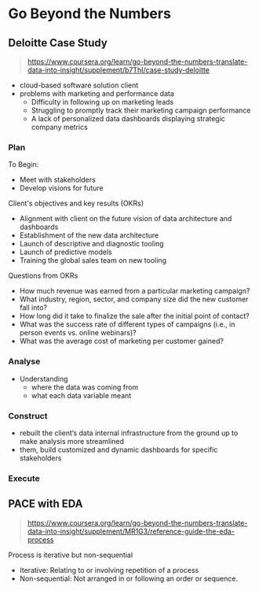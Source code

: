 # Go Beyond the Numbers

## Deloitte Case Study

> https://www.coursera.org/learn/go-beyond-the-numbers-translate-data-into-insight/supplement/b7ThI/case-study-deloitte

- cloud-based software solution client
- problems with marketing and performance data
  - Difficulty in following up on marketing leads
  - Struggling to promptly track their marketing campaign performance
  - A lack of personalized data dashboards displaying strategic company metrics

### Plan

To Begin:

- Meet with stakeholders
- Develop visions for future

Client's objectives and key results (OKRs)

- Alignment with client on the future vision of data architecture and dashboards
- Establishment of the new data architecture
- Launch of descriptive and diagnostic tooling
- Launch of predictive models
- Training the global sales team on new tooling

Questions from OKRs

- How much revenue was earned from a particular marketing campaign?
- What industry, region, sector, and company size did the new customer fall into?
- How long did it take to finalize the sale after the initial point of contact?
- What was the success rate of different types of campaigns (i.e., in person events vs. online webinars)?
- What was the average cost of marketing per customer gained?

### Analyse

- Understanding
  - where the data was coming from
  - what each data variable meant

### Construct

- rebuilt the client’s data internal infrastructure from the ground up to make analysis more streamlined
- them, build customized and dynamic dashboards for specific stakeholders

### Execute

## PACE with EDA

> https://www.coursera.org/learn/go-beyond-the-numbers-translate-data-into-insight/supplement/MR1G3/reference-guide-the-eda-process

Process is iterative but non-sequential

- Iterative: Relating to or involving repetition of a process
- Non-sequential: Not arranged in or following an order or sequence. 

